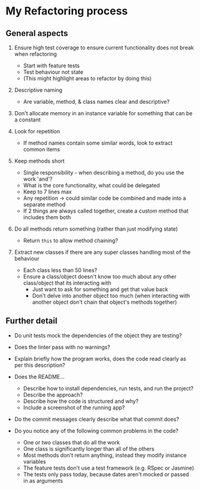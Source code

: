 My Refactoring process
======================

## General aspects

1. Ensure high test coverage to ensure current functionality does not break when refactoring
    - Start with feature tests
    - Test behaviour not state
    - (This might highlight areas to refactor by doing this)

2. Descriptive naming
    - Are variable, method, & class names clear and descriptive?

3. Don't allocate memory in an instance variable for something that can be a constant

4. Look for repetition
    - If method names contain some similar words, look to extract common items

5. Keep methods short
    - Single responsibility - when describing a method, do you use the work 'and'?
    - What is the core functionality, what could be delegated
    - Keep to 7 lines max
    - Any repetition -> could similar code be combined and made into a separate method
    - If 2 things are always called together, create a custom method that includes them both

6. Do all methods return something (rather than just modifying state)
    - Return `this` to allow method chaining?

7. Extract new classes if there are any super classes handling most of the behaviour
    - Each class less than 50 lines?
    - Ensure a class/object doesn't know too much about any other class/object that its interacting with
      - Just want to ask for something and get that value back
      - Don't delve into another object too much (when interacting with another object don't chain that object's methods together)


## Further detail

- Do unit tests mock the dependencies of the object they are testing?
- Does the linter pass with no warnings?
- Explain briefly how the program works, does the code read clearly as per this description?

- Does the README...
  - Describe how to install dependencies, run tests, and run the project?	
  - Describe the approach?	
  - Describe how the code is structured and why?	
  - Include a screenshot of the running app?	

- Do the commit messages clearly describe what that commit does?
 
- Do you notice any of the following common problems in the code?
  - One or two classes that do all the work
  - One class is significantly longer than all of the others
  - Most methods don't return anything, instead they modify instance variables
  - The feature tests don't use a test framework (e.g. RSpec or Jasmine)
  - The tests only pass today, because dates aren't mocked or passed in as arguments
